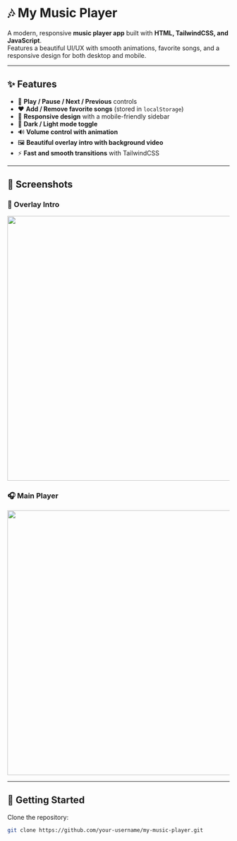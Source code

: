 # 🎶 My Music Player

A modern, responsive **music player app** built with **HTML, TailwindCSS, and JavaScript**.  
Features a beautiful UI/UX with smooth animations, favorite songs, and a responsive design for both desktop and mobile.

---

## ✨ Features
- 🎵 **Play / Pause / Next / Previous** controls  
- ❤️ **Add / Remove favorite songs** (stored in `localStorage`)  
- 📱 **Responsive design** with a mobile-friendly sidebar  
- 🎨 **Dark / Light mode toggle**  
- 🔊 **Volume control with animation**  
- 🖼️ **Beautiful overlay intro with background video**  
- ⚡ **Fast and smooth transitions** with TailwindCSS  

---

## 📸 Screenshots

### 🎼 Overlay Intro
<img src="img/overlay.png" width="600" />

### 🎧 Main Player
<img src="img/player.png" width="600" />

---

## 🚀 Getting Started

Clone the repository:
```bash
git clone https://github.com/your-username/my-music-player.git

